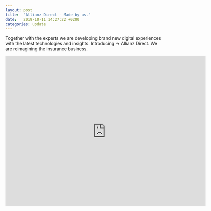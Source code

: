```yaml
---
layout: post
title:  "Allianz Direct - Made by us."
date:   2019-10-11 14:27:22 +0200
categories: update
---
```

Together with the experts we are developing brand new digital experiences with the latest technologies and insights. Introducing -> Allianz Direct. We are reimagining the insurance business.

<iframe
    width="640"
    height="480"
    src="https://www.youtube.com/embed/y04kRX7R9hI"
    frameborder="0"
    allow="autoplay; encrypted-media"
    allowfullscreen
>
</iframe>